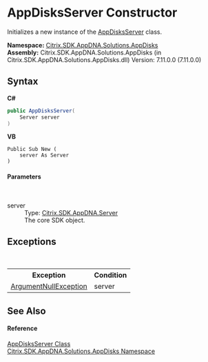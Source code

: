 # AppDisksServer Constructor 
 

Initializes a new instance of the <a href="d55ea1e9-8787-7d0f-871c-495256d19c53">AppDisksServer</a> class.

**Namespace:**&nbsp;<a href="3c384851-470e-e1e2-019f-9fa48f730a55">Citrix.SDK.AppDNA.Solutions.AppDisks</a><br />**Assembly:**&nbsp;Citrix.SDK.AppDNA.Solutions.AppDisks (in Citrix.SDK.AppDNA.Solutions.AppDisks.dll) Version: 7.11.0.0 (7.11.0.0)

## Syntax

**C#**
```csharp
public AppDisksServer(
	Server server
)
```

**VB**
```vbnet
Public Sub New ( 
	server As Server
)
```


#### Parameters
&nbsp;<dl><dt>server</dt><dd>Type: <a href="9526f2d1-4eea-2d1b-5877-370f5ea93fd1">Citrix.SDK.AppDNA.Server</a><br />The core SDK object.</dd></dl>

## Exceptions
&nbsp;<table><tr><th>Exception</th><th>Condition</th></tr><tr><td><a href="http://msdn2.microsoft.com/en-us/library/27426hcy" target="_blank">ArgumentNullException</a></td><td>server</td></tr></table>

## See Also


#### Reference
<a href="d55ea1e9-8787-7d0f-871c-495256d19c53">AppDisksServer Class</a><br /><a href="3c384851-470e-e1e2-019f-9fa48f730a55">Citrix.SDK.AppDNA.Solutions.AppDisks Namespace</a><br />